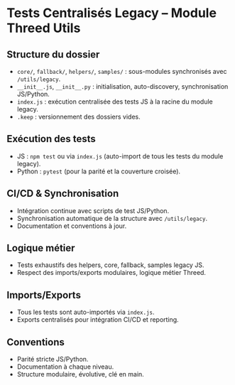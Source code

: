 # Tests Centralisés Legacy – Module Threed Utils

## Structure du dossier
- `core/`, `fallback/`, `helpers/`, `samples/` : sous-modules synchronisés avec `/utils/legacy`.
- `__init__.js`, `__init__.py` : initialisation, auto-discovery, synchronisation JS/Python.
- `index.js` : exécution centralisée des tests JS à la racine du module legacy.
- `.keep` : versionnement des dossiers vides.

## Exécution des tests
- JS : `npm test` ou via `index.js` (auto-import de tous les tests du module legacy).
- Python : `pytest` (pour la parité et la couverture croisée).

## CI/CD & Synchronisation
- Intégration continue avec scripts de test JS/Python.
- Synchronisation automatique de la structure avec `/utils/legacy`.
- Documentation et conventions à jour.

## Logique métier
- Tests exhaustifs des helpers, core, fallback, samples legacy JS.
- Respect des imports/exports modulaires, logique métier Threed.

## Imports/Exports
- Tous les tests sont auto-importés via `index.js`.
- Exports centralisés pour intégration CI/CD et reporting.

## Conventions
- Parité stricte JS/Python.
- Documentation à chaque niveau.
- Structure modulaire, évolutive, clé en main.
